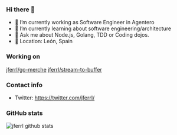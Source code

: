 ### Hi there 👋

- 🔭 I’m currently working as Software Engineer in Agentero
- 🌱 I’m currently learning about software engineering/architecture
- 💬 Ask me about Node.js, Golang, TDD or Coding dojos.
- 📌 Location: León, Spain

### Working on
[jferrl/go-merche](https://github.com/jferrl/go-merche)
[jferrl/stream-to-buffer](https://github.com/jferrl/stream-to-buffer)

### Contact info
- Twitter: https://twitter.com/jferrl/

### GitHub stats
![jferrl github stats](https://github-readme-stats.vercel.app/api?username=jferrl&count_private=true&hide_title=true)
